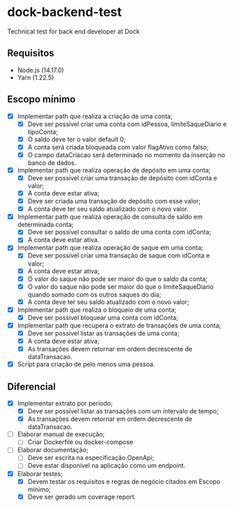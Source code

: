 # dock-backend-test
Technical test for back end developer at Dock


## Requisitos
- Node.js (14.17.0)
- Yarn (1.22.5)

## Escopo mínimo
- [X] Implementar path que realiza a criação de uma conta;
  - [X] Deve ser possível criar uma conta com idPessoa, limiteSaqueDiario e tipoConta;
  - [X] O saldo deve ter o valor default 0;
  - [X] A conta será criada bloqueada com valor flagAtivo como falso;
  - [X] O campo dataCriacao será determinado no momento da inserção no banco de dados.
- [X] Implementar path que realiza operação de depósito em uma conta;
  - [X] Deve ser possível criar uma transação de depósito com idConta e valor;
  - [X] A conta deve estar ativa;
  - [X] Deve ser criada uma transação de depósito com esse valor;
  - [X] A conta deve ter seu saldo atualizado com o novo valor.
- [X] Implementar path que realiza operação de consulta de saldo em determinada conta;
  - [X] Deve ser possível consultar o saldo de uma conta com idConta;
  - [X] A conta deve estar ativa.
- [X] Implementar path que realiza operação de saque em uma conta;
  - [X] Deve ser possível criar uma transação de saque com idConta e valor;
  - [X] A conta deve estar ativa;
  - [X] O valor do saque não pode ser maior do que o saldo da conta;
  - [X] O valor do saque não pode ser maior do que o limiteSaqueDiario quando somado com os outros saques do dia;
  - [X] A conta deve ter seu saldo atualizado com o novo valor;
- [X] Implementar path que realiza o bloqueio de uma conta;
  - [X] Deve ser possível bloquear uma conta com idConta;
- [X] Implementar path que recupera o extrato de transações de uma conta;
  - [X] Deve ser possível listar as transações de uma conta;
  - [X] A conta deve estar ativa;
  - [X] As transações devem retornar em ordem decrescente de dataTransacao.
- [X] Script para criação de pelo menos uma pessoa.

## Diferencial
- [X] Implementar extrato por período;
  - [X] Deve ser possível listar as transações com um intervalo de tempo;
  - [X] As transações devem retornar em ordem decrescente de dataTransacao.
- [ ] Elaborar manual de execução;
  - [ ] Criar Dockerfile ou docker-compose
- [ ] Elaborar documentação;
  - [ ] Deve ser escrita na especificação OpenApi;
  - [ ] Deve estar disponível na aplicação como um endpoint.
- [X] Elaborar testes;
  - [X] Devem testar os requisitos e regras de negócio citados em Escopo mínimo;
  - [X] Deve ser gerado um coverage report.
